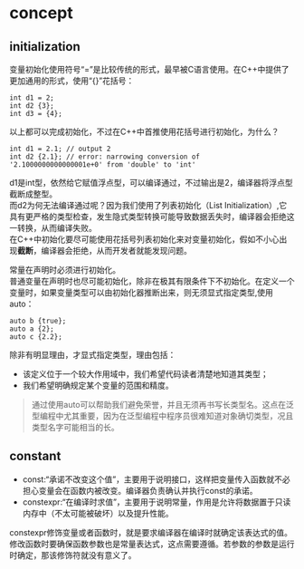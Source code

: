 # concept
## initialization
变量初始化使用符号“=”是比较传统的形式，最早被C语言使用。在C++中提供了更加通用的形式，使用“{}”花括号：  
```
int d1 = 2;  
int d2 {3};    
int d3 = {4};
```  
以上都可以完成初始化，不过在C++中首推使用花括号进行初始化，为什么？  
```
int d1 = 2.1; // output 2
int d2 {2.1}; // error: narrowing conversion of '2.1000000000000001e+0' from 'double' to 'int'
```
d1是int型，依然给它赋值浮点型，可以编译通过，不过输出是2，编译器将浮点型截断成整型。  
而d2为何无法编译通过呢？因为我们使用了列表初始化（List Initialization）,它具有更严格的类型检查，发生隐式类型转换可能导致数据丢失时，编译器会拒绝这一转换，从而编译失败。  
在C++中初始化要尽可能使用花括号列表初始化来对变量初始化，假如不小心出现**截断**，编译器会拒绝，从而开发者就能发现问题。  

常量在声明时必须进行初始化。  
普通变量在声明时也尽可能初始化，除非在极其有限条件下不初始化。在定义一个变量时，如果变量类型可以由初始化器推断出来，则无须显式指定类型,使用auto：
```
auto b {true};
auto a {2};
auto c {2.2};
```  
除非有明显理由，才显式指定类型，理由包括：  
- 该定义位于一个较大作用域中，我们希望代码读者清楚地知道其类型；
- 我们希望明确规定某个变量的范围和精度。  
> 通过使用auto可以帮助我们避免荣誉，并且无须再书写长类型名。这点在泛型编程中尤其重要，因为在泛型编程中程序员很难知道对象确切类型，况且类型名字可能相当的长。  




## constant

- const:“承诺不改变这个值”，主要用于说明接口，这样把变量传入函数就不必担心变量会在函数内被改变。编译器负责确认并执行const的承诺。
- constexpr:“在编译时求值”，主要用于说明常量，作用是允许将数据置于只读内存中（不太可能被破坏）以及提升性能。  

constexpr修饰变量或者函数时，就是要求编译器在编译时就确定该表达式的值。修改函数时要确保函数参数也是常量表达式，这点需要遵循。若参数的参数是运行时确定，那该修饰符就没有意义了。  

